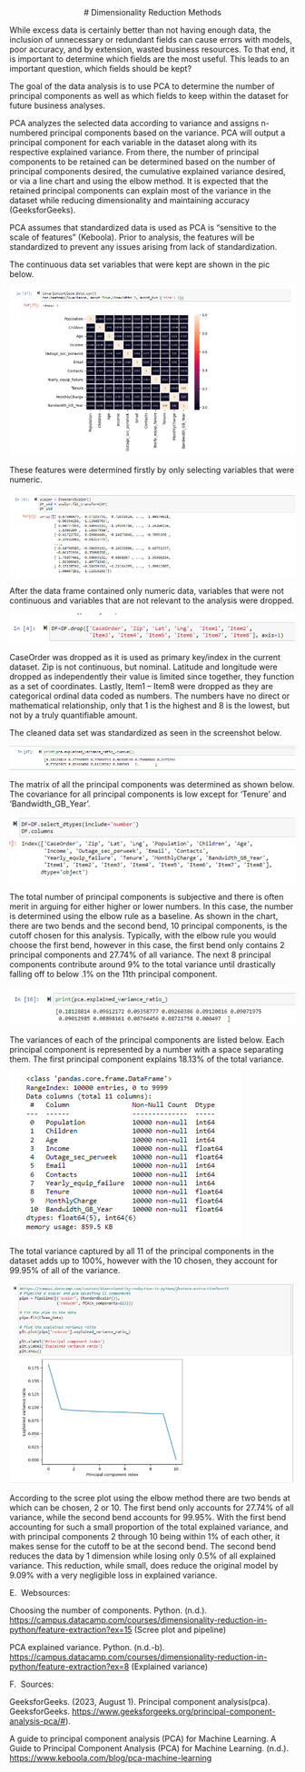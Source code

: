 <div align="center">
# Dimensionality Reduction Methods
</div>


While excess data is certainly better than not having enough data, the inclusion of unnecessary or redundant fields can cause errors with models, poor accuracy, and by extension, wasted business resources. To that end, it is important to determine which fields are the most useful. This leads to an important question, which fields should be kept?



The goal of the data analysis is to use PCA to determine the number of principal components as well as which fields to keep within the dataset for future business analyses.

PCA analyzes the selected data according to variance and assigns n-numbered principal components based on the variance. PCA will output a principal component for each variable in the dataset along with its respective explained variance. From there, the number of principal components to be retained can be determined based on the number of principal components desired, the cumulative explained variance desired, or via a line chart and using the elbow method. It is expected that the retained principal components can explain most of the variance in the dataset while reducing dimensionality and maintaining accuracy (GeeksforGeeks).

PCA assumes that standardized data is used as PCA is “sensitive to the scale of features” (Keboola). Prior to analysis, the features will be standardized to prevent any issues arising from lack of standardization.

The continuous data set variables that were kept are shown in the pic below.

![Image 1](images/image1.png)

These features were determined firstly by only selecting variables that were numeric.

![Image 2](images/image2.png)

After the data frame contained only numeric data, variables that were not continuous and variables that are not relevant to the analysis were dropped.

![Image 3](images/image3.png)

CaseOrder was dropped as it is used as primary key/index in the current dataset. Zip is not continuous, but nominal. Latitude and longitude were dropped as independently their value is limited since together, they function as a set of coordinates. Lastly, Item1 – Item8 were dropped as they are categorical ordinal data coded as numbers. The numbers have no direct or mathematical relationship, only that 1 is the highest and 8 is the lowest, but not by a truly quantifiable amount.





The cleaned data set was standardized as seen in the screenshot below.

![Image 4](images/image4.png)



The matrix of all the principal components was determined as shown below. The covariance for all principal components is low except for ‘Tenure’ and ‘Bandwidth_GB_Year’.

![Image 5](images/image5.png)

The total number of principal components is subjective and there is often merit in arguing for either higher or lower numbers. In this case, the number is determined using the elbow rule as a baseline. As shown in the chart, there are two bends and the second bend, 10 principal components, is the cutoff chosen for this analysis. Typically, with the elbow rule you would choose the first bend, however in this case, the first bend only contains 2 principal components and 27.74% of all variance. The next 8 principal components contribute around 9% to the total variance until drastically falling off to below .1% on the 11th principal component.

![Image 6](images/image6.png)



The variances of each of the principal components are listed below. Each principal component is represented by a number with a space separating them. The first principal component explains 18.13% of the total variance.

![Image 7](images/image7.png)



The total variance captured by all 11 of the principal components in the dataset adds up to 100%, however with the 10 chosen, they account for 99.95% of all of the variance.

![Image 8](images/image8.png)

According to the scree plot using the elbow method there are two bends at which can be chosen, 2 or 10. The first bend only accounts for 27.74% of all variance, while the second bend accounts for 99.95%. With the first bend accounting for such a small proportion of the total explained variance, and with principal components 2 through 10 being within 1% of each other, it makes sense for the cutoff to be at the second bend. The second bend reduces the data by 1 dimension while losing only 0.5% of all explained variance. This reduction, while small, does reduce the original model by 9.09% with a very negligible loss in explained variance.









































E.  Websources:

Choosing the number of components. Python. (n.d.). https://campus.datacamp.com/courses/dimensionality-reduction-in-python/feature-extraction?ex=15  (Scree plot and pipeline)

PCA explained variance. Python. (n.d.-b). https://campus.datacamp.com/courses/dimensionality-reduction-in-python/feature-extraction?ex=8 (Explained variance)





F.  Sources:

GeeksforGeeks. (2023, August 1). Principal component analysis(pca). GeeksforGeeks. https://www.geeksforgeeks.org/principal-component-analysis-pca/#).

A guide to principal component analysis (PCA) for Machine Learning. A Guide to Principal Component Analysis (PCA) for Machine Learning. (n.d.). https://www.keboola.com/blog/pca-machine-learning

